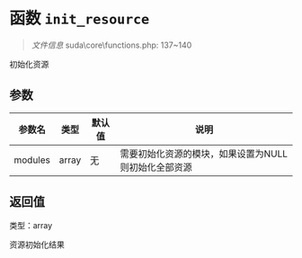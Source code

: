 # 函数 `init_resource`

> *文件信息* suda\core\functions.php: 137~140

初始化资源



## 参数


| 参数名 | 类型 | 默认值 | 说明 |
|--------|-----|-------|-------|
| modules |  array | 无 |  需要初始化资源的模块，如果设置为NULL则初始化全部资源 |



## 返回值

类型：array

 资源初始化结果

